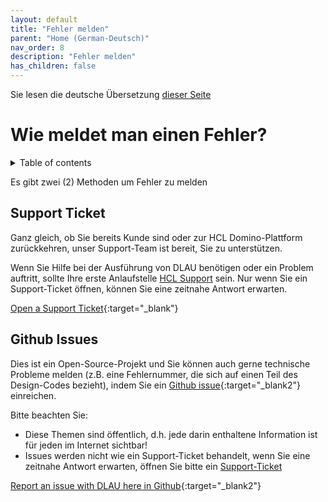 ```yaml
---
layout: default
title: "Fehler melden"
parent: "Home (German-Deutsch)"
nav_order: 8
description: "Fehler melden"
has_children: false
---
```

Sie lesen die deutsche Übersetzung [dieser Seite](../issues.md)
# Wie meldet man einen Fehler?

<details close markdown="block">
  <summary>
    Table of contents
  </summary>
  {: .text-delta }
1. TOC
{:toc}
</details>

Es gibt zwei (2) Methoden um Fehler zu melden

## Support Ticket
Ganz gleich, ob Sie bereits Kunde sind oder zur HCL Domino-Plattform zurückkehren, unser Support-Team ist bereit, Sie zu unterstützen.

Wenn Sie Hilfe bei der Ausführung von DLAU benötigen oder ein Problem auftritt, sollte Ihre erste Anlaufstelle [HCL Support](https://support.hcltechsw.com/csm) sein. Nur wenn Sie ein Support-Ticket öffnen, können Sie eine zeitnahe Antwort erwarten.

[Open a Support Ticket](https://support.hcltechsw.com/csm/){:target="_blank"}

## Github Issues
Dies ist ein Open-Source-Projekt und Sie können auch gerne technische Probleme melden (z.B. eine Fehlernummer, die sich auf einen Teil des Design-Codes bezieht), indem Sie ein [Github issue](https://github.com/HCL-TECH-SOFTWARE/domino-license-analysis-utility-DLAU/issues){:target="_blank2"} einreichen.

Bitte beachten Sie:
* Diese Themen sind öffentlich, d.h. jede darin enthaltene Information ist für jeden im Internet sichtbar!
* Issues werden nicht wie ein Support-Ticket behandelt, wenn Sie eine zeitnahe Antwort erwarten, öffnen Sie bitte ein [Support-Ticket](https://support.hcltechsw.com/csm/)

[Report an issue with DLAU here in Github](https://github.com/HCL-TECH-SOFTWARE/domino-license-analysis-utility-DLAU/issues){:target="_blank2"}
